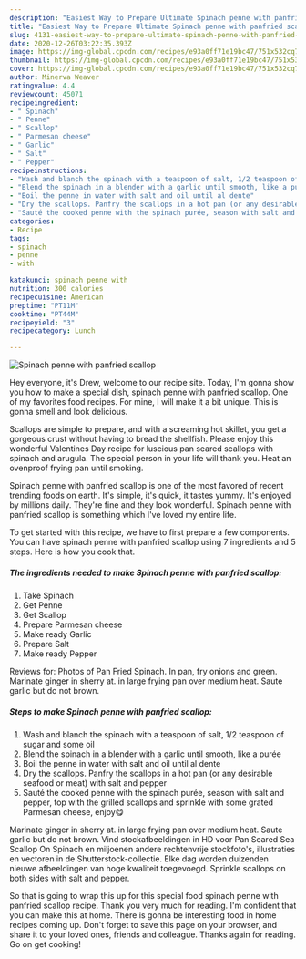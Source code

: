 ```yaml
---
description: "Easiest Way to Prepare Ultimate Spinach penne with panfried scallop"
title: "Easiest Way to Prepare Ultimate Spinach penne with panfried scallop"
slug: 4131-easiest-way-to-prepare-ultimate-spinach-penne-with-panfried-scallop
date: 2020-12-26T03:22:35.393Z
image: https://img-global.cpcdn.com/recipes/e93a0ff71e19bc47/751x532cq70/spinach-penne-with-panfried-scallop-recipe-main-photo.jpg
thumbnail: https://img-global.cpcdn.com/recipes/e93a0ff71e19bc47/751x532cq70/spinach-penne-with-panfried-scallop-recipe-main-photo.jpg
cover: https://img-global.cpcdn.com/recipes/e93a0ff71e19bc47/751x532cq70/spinach-penne-with-panfried-scallop-recipe-main-photo.jpg
author: Minerva Weaver
ratingvalue: 4.4
reviewcount: 45071
recipeingredient:
- " Spinach"
- " Penne"
- " Scallop"
- " Parmesan cheese"
- " Garlic"
- " Salt"
- " Pepper"
recipeinstructions:
- "Wash and blanch the spinach with a teaspoon of salt, 1/2 teaspoon of sugar and some oil"
- "Blend the spinach in a blender with a garlic until smooth, like a purée"
- "Boil the penne in water with salt and oil until al dente"
- "Dry the scallops. Panfry the scallops in a hot pan (or any desirable seafood or meat) with salt and pepper"
- "Sauté the cooked penne with the spinach purée, season with salt and pepper, top with the grilled scallops and sprinkle with some grated Parmesan cheese, enjoy😋"
categories:
- Recipe
tags:
- spinach
- penne
- with

katakunci: spinach penne with 
nutrition: 300 calories
recipecuisine: American
preptime: "PT11M"
cooktime: "PT44M"
recipeyield: "3"
recipecategory: Lunch

---
```



![Spinach penne with panfried scallop](https://img-global.cpcdn.com/recipes/e93a0ff71e19bc47/751x532cq70/spinach-penne-with-panfried-scallop-recipe-main-photo.jpg)

Hey everyone, it's Drew, welcome to our recipe site. Today, I'm gonna show you how to make a special dish, spinach penne with panfried scallop. One of my favorites food recipes. For mine, I will make it a bit unique. This is gonna smell and look delicious.

Scallops are simple to prepare, and with a screaming hot skillet, you get a gorgeous crust without having to bread the shellfish. Please enjoy this wonderful Valentines Day recipe for luscious pan seared scallops with spinach and arugula. The special person in your life will thank you. Heat an ovenproof frying pan until smoking.

Spinach penne with panfried scallop is one of the most favored of recent trending foods on earth. It's simple, it's quick, it tastes yummy. It's enjoyed by millions daily. They're fine and they look wonderful. Spinach penne with panfried scallop is something which I've loved my entire life.


To get started with this recipe, we have to first prepare a few components. You can have spinach penne with panfried scallop using 7 ingredients and 5 steps. Here is how you cook that.

<!--inarticleads1-->

##### The ingredients needed to make Spinach penne with panfried scallop:

1. Take  Spinach
1. Get  Penne
1. Get  Scallop
1. Prepare  Parmesan cheese
1. Make ready  Garlic
1. Prepare  Salt
1. Make ready  Pepper


Reviews for: Photos of Pan Fried Spinach. In pan, fry onions and green. Marinate ginger in sherry at. in large frying pan over medium heat. Saute garlic but do not brown. 

<!--inarticleads2-->

##### Steps to make Spinach penne with panfried scallop:

1. Wash and blanch the spinach with a teaspoon of salt, 1/2 teaspoon of sugar and some oil
1. Blend the spinach in a blender with a garlic until smooth, like a purée
1. Boil the penne in water with salt and oil until al dente
1. Dry the scallops. Panfry the scallops in a hot pan (or any desirable seafood or meat) with salt and pepper
1. Sauté the cooked penne with the spinach purée, season with salt and pepper, top with the grilled scallops and sprinkle with some grated Parmesan cheese, enjoy😋


Marinate ginger in sherry at. in large frying pan over medium heat. Saute garlic but do not brown. Vind stockafbeeldingen in HD voor Pan Seared Sea Scallop On Spinach en miljoenen andere rechtenvrije stockfoto&#39;s, illustraties en vectoren in de Shutterstock-collectie. Elke dag worden duizenden nieuwe afbeeldingen van hoge kwaliteit toegevoegd. Sprinkle scallops on both sides with salt and pepper. 

So that is going to wrap this up for this special food spinach penne with panfried scallop recipe. Thank you very much for reading. I'm confident that you can make this at home. There is gonna be interesting food in home recipes coming up. Don't forget to save this page on your browser, and share it to your loved ones, friends and colleague. Thanks again for reading. Go on get cooking!
